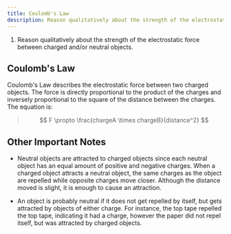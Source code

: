 ```yaml
---
title: Coulomb's Law
description: Reason qualitatively about the strength of the electrostatic force between charged and/or neutral objects.
---
```

    
1. Reason qualitatively about the strength of the electrostatic force between charged and/or neutral objects.

## Coulomb's Law

Coulomb's Law describes the electrostatic force between two charged objects. The force is directly proportional to the product of the charges and inversely proportional to the square of the distance between the charges. The equation is:

> $$ F \propto \frac{chargeA \times chargeB}{distance^2} $$

## Other Important Notes

- Neutral objects are attracted to charged objects since each neutral object has an equal amount of positive and negative charges. When a charged object attracts a neutral object, the same charges as the object are repelled while opposite charges move closer. Although the distance moved is slight, it is enough to cause an attraction.

- An object is probably neutral if it does not get repelled by itself, but gets attracted by objects of either charge. For instance, the top tape repelled the top tape, indicating it had a charge, however the paper did not repel itself, but was attracted by charged objects.


